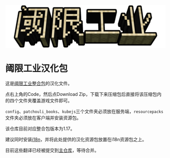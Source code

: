 ![logo](logo.png)
# 阈限工业汉化包
这是[阈限工业整合包](https://www.curseforge.com/minecraft/modpacks/liminal-industries)的汉化文件。

点右上角的Code，然后点Download Zip，下载下来压缩包后直接将该压缩包内的四个文件夹覆盖游戏文件即可。

`config`、`patchouli_books`、`kubejs`三个文件夹必须放在服务端，`resourcepacks`文件夹必须放在客户端并安装资源包。

该仓库目前对应整合包版本为1.17。

建议同时安装[i18n](https://www.curseforge.com/minecraft/mc-mods/i18nupdatemod)，并将此处提供的汉化资源包放置在i18n资源包之上。

目前这些翻译已经被提交到[主仓库](https://github.com/Appocryptha/Liminal-Industries/pull/126)，等待合并。
